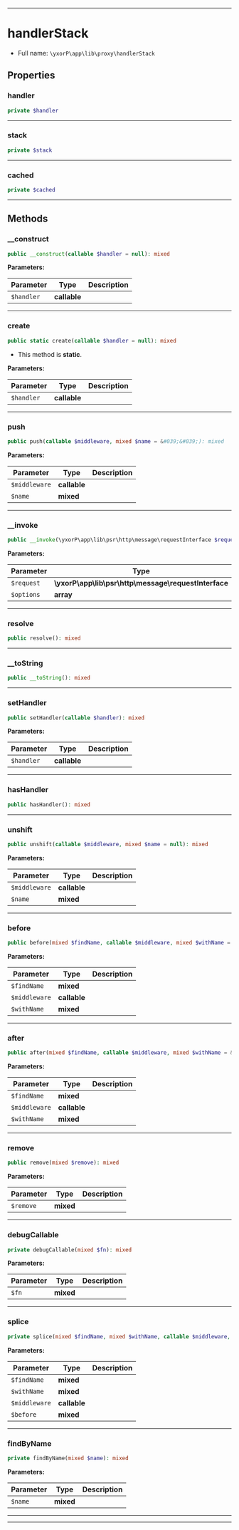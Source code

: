 ***

# handlerStack

* Full name: `\yxorP\app\lib\proxy\handlerStack`

## Properties

### handler

```php
private $handler
```

***

### stack

```php
private $stack
```

***

### cached

```php
private $cached
```

***

## Methods

### __construct

```php
public __construct(callable $handler = null): mixed
```

**Parameters:**

| Parameter | Type | Description |
|-----------|------|-------------|
| `$handler` | **callable** |  |

***

### create

```php
public static create(callable $handler = null): mixed
```

* This method is **static**.

**Parameters:**

| Parameter | Type | Description |
|-----------|------|-------------|
| `$handler` | **callable** |  |

***

### push

```php
public push(callable $middleware, mixed $name = &#039;&#039;): mixed
```

**Parameters:**

| Parameter | Type | Description |
|-----------|------|-------------|
| `$middleware` | **callable** |  |
| `$name` | **mixed** |  |

***

### __invoke

```php
public __invoke(\yxorP\app\lib\psr\http\message\requestInterface $request, array $options): mixed
```

**Parameters:**

| Parameter | Type | Description |
|-----------|------|-------------|
| `$request` | **\yxorP\app\lib\psr\http\message\requestInterface** |  |
| `$options` | **array** |  |

***

### resolve

```php
public resolve(): mixed
```

***

### __toString

```php
public __toString(): mixed
```

***

### setHandler

```php
public setHandler(callable $handler): mixed
```

**Parameters:**

| Parameter | Type | Description |
|-----------|------|-------------|
| `$handler` | **callable** |  |

***

### hasHandler

```php
public hasHandler(): mixed
```

***

### unshift

```php
public unshift(callable $middleware, mixed $name = null): mixed
```

**Parameters:**

| Parameter | Type | Description |
|-----------|------|-------------|
| `$middleware` | **callable** |  |
| `$name` | **mixed** |  |

***

### before

```php
public before(mixed $findName, callable $middleware, mixed $withName = &#039;&#039;): mixed
```

**Parameters:**

| Parameter | Type | Description |
|-----------|------|-------------|
| `$findName` | **mixed** |  |
| `$middleware` | **callable** |  |
| `$withName` | **mixed** |  |

***

### after

```php
public after(mixed $findName, callable $middleware, mixed $withName = &#039;&#039;): mixed
```

**Parameters:**

| Parameter | Type | Description |
|-----------|------|-------------|
| `$findName` | **mixed** |  |
| `$middleware` | **callable** |  |
| `$withName` | **mixed** |  |

***

### remove

```php
public remove(mixed $remove): mixed
```

**Parameters:**

| Parameter | Type | Description |
|-----------|------|-------------|
| `$remove` | **mixed** |  |

***

### debugCallable

```php
private debugCallable(mixed $fn): mixed
```

**Parameters:**

| Parameter | Type | Description |
|-----------|------|-------------|
| `$fn` | **mixed** |  |

***

### splice

```php
private splice(mixed $findName, mixed $withName, callable $middleware, mixed $before): mixed
```

**Parameters:**

| Parameter | Type | Description |
|-----------|------|-------------|
| `$findName` | **mixed** |  |
| `$withName` | **mixed** |  |
| `$middleware` | **callable** |  |
| `$before` | **mixed** |  |

***

### findByName

```php
private findByName(mixed $name): mixed
```

**Parameters:**

| Parameter | Type | Description |
|-----------|------|-------------|
| `$name` | **mixed** |  |

***


***

